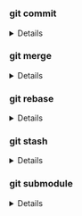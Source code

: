 #

### git commit

<details>

commit message 格式

```
<type>(<scope>): <subject>
// 空一行
<body>
// 空一行
<footer>
```

```
-----------------------------------------------------------
feat：    新功能 (feature)
fix：     修补 (bug)
docs：    文档 (documentation)
style：   格式 (不影响代码运行的变动)
refactor：重构 (即不是新增功能, 也不是修改 bug 的代码变动)
test：    增加测试
chore：   构建过程或辅助工具的变动
-----------------------------------------------------------
code:     杂项
```

更改上一个 commit 内容

```bash
git commit --amend
```

更改 commit 时间为当前时间

```bash
git commit --amend --date="$(date -R)"
```

</details>

### git merge

<details>

开发分支 (dev) 上的代码达到上线的标准后，要合并到 master 分支

```bash
git checkout dev
git pull
git checkout master
git merge dev
git push -u origin master
```

当 master 代码改动了，需要更新开发分支 (dev) 上的代码

```bash
git checkout master
git pull
git checkout dev
git merge master
git push -u origin dev
```

</details>

### git rebase

<details>

<!-- <summary> </summary> -->

</details>

<!-- TODO -->


### git stash

<details>

临时保存修改，并命名


```bash
git stash save "fix: ..."
```


保存开发到一半的代码

```bash
# ... hack hack hack ...
git stash                    # 保存开发到一半的代码
# ... edit emergency fix ...
git commit -a -m "fix: ..."
git stash pop                # 将代码追加到最新的提交之后, 并删除该缓存
# ... continue hacking ...
```

查看现有 stash

```bash
git stash list
```

应用指定缓存

```bash
git stash apply @{%d}
```

</details>


###  git submodule

<details>

添加子模块

```bash
git submodule add [url] "folder/name"
```

新仓库包含子模块

```bash
git submodule init
git submodule update --recursive
```

修改子模块

```bash
git submodule add [new_url] "project/folder" -- 报错
```

```bash
# 查询暂存
git ls-files --stage "project/folder"
# 移除暂存
git rm --cached projectfolder
# git submodule add [new_url] "project/folder"
```


</details>